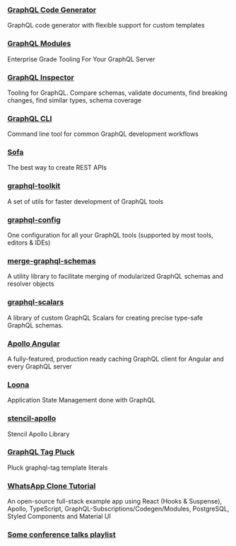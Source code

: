 ### [GraphQL Code Generator](https://graphql-code-generator.com)

GraphQL code generator with flexible support for custom templates

### [GraphQL Modules](https://github.com/Urigo/graphql-modules)

Enterprise Grade Tooling For Your GraphQL Server 

### [GraphQL Inspector](https://graphql-inspector.com)

Tooling for GraphQL. Compare schemas, validate documents, find breaking changes, find similar types, schema coverage

### [GraphQL CLI](https://github.com/urigo/graphql-cli)

Command line tool for common GraphQL development workflows

### [Sofa](https://github.com/Urigo/sofa)

The best way to create REST APIs

### [graphql-toolkit](https://github.com/ardatan/graphql-toolkit)

A set of utils for faster development of GraphQL tools

### [graphql-config](https://github.com/kamilkisiela/graphql-config)
One configuration for all your GraphQL tools (supported by most tools, editors & IDEs) 

### [merge-graphql-schemas](https://github.com/urigo/merge-graphql-schemas)

A utility library to facilitate merging of modularized GraphQL schemas and resolver objects

### [graphql-scalars](https://github.com/Urigo/graphql-scalars/)

A library of custom GraphQL Scalars for creating precise type-safe GraphQL schemas.

### [Apollo Angular](https://github.com/apollographql/apollo-angular)

A fully-featured, production ready caching GraphQL client for Angular and every GraphQL server

### [Loona](https://loonajs.com)

Application State Management done with GraphQL

### [stencil-apollo](https://github.com/ardatan/stencil-apollo)

Stencil Apollo Library

### [GraphQL Tag Pluck](https://github.com/DAB0mB/graphql-tag-pluck)

Pluck graphql-tag template literals

### [WhatsApp Clone Tutorial](https://github.com/Urigo/WhatsApp-Clone-Tutorial)

An open-source full-stack example app using React (Hooks & Suspense), Apollo, TypeScript, GraphQL-Subscriptions/Codegen/Modules, PostgreSQL, Styled Components and Material UI

### [Some conference talks playlist](https://www.youtube.com/watch?v=479WD8OCTfs&list=PLhCf3AUOg4PgQoY_A6xWDQ70yaNtPYtZd&index=1)
